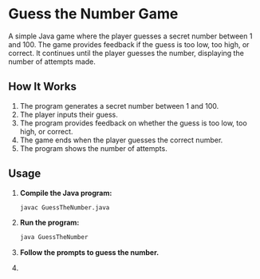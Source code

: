 # Guess the Number Game

A simple Java game where the player guesses a secret number between 1 and 100. The game provides feedback if the guess is too low, too high, or correct. It continues until the player guesses the number, displaying the number of attempts made.

## How It Works

1. The program generates a secret number between 1 and 100.
2. The player inputs their guess.
3. The program provides feedback on whether the guess is too low, too high, or correct.
4. The game ends when the player guesses the correct number.
5. The program shows the number of attempts.

## Usage

1. **Compile the Java program:**

    ```sh
    javac GuessTheNumber.java
    ```

2. **Run the program:**

    ```sh
    java GuessTheNumber
    ```

3. **Follow the prompts to guess the number.**
4. 
